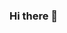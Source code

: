 ### Hi there 👋

<!--
**gracesam0/gracesam0** is a ✨ _special_ ✨ repository because its `README.md` (this file) appears on your GitHub profile.

Here are some ideas to get you started:
- :) My name is Grace ...
- 🔭 I’m currently working on KKCF career and coding at The Knowledge House
- 🌱 I’m currently learning design, code, and career planning
- 📫 How to reach me: samuelsgrace91@gmail.com
- 😄 Pronouns: She/Her
- ⚡ Fun fact: My favorite ice cream is Mint Chocolate Chip 
-->
